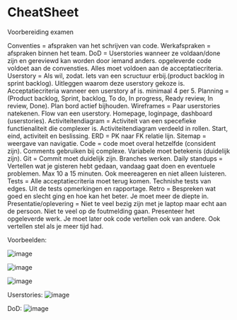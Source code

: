 # CheatSheet
Voorbereiding examen

Conventies = afspraken van het schrijven van code.
Werkafspraken = afspraken binnen het team.
DoD = Userstories wanneer ze voldaan/done zijn en gereviewd kan worden door iemand anders. opgeleverde code voldoet aan de convensties.
Alles moet voldoen aan de acceptatiecriteria.
Userstory = Als wil, zodat. Iets van een scructuur erbij.(product backlog in sprint backlog). Uitleggen waarom deze userstory gekoze is.
Acceptatiecriteria wanneer een userstory af is. minimaal 4 per 5.
Planning = (Product backlog, Sprint, backlog, To do, In progress, Ready review, In review, Done). Plan bord actief bijhouden.
Wireframes = Paar userstories natekenen. Flow van een userstory. Homepage, loginpage, dashboard (userstories).
Activiteitendiagram = Activiteit van een specefieke functienaliteit die complexer is. Activiteitendiagram verdeeld in rollen. Start, eind, activiteit en beslissing.
ERD = PK naar FK relatie lijn.
Sitemap = weergave van navigatie.
Code = code moet overal hetzelfde (consident zijn). Comments gebruiken bij complexe. Variabele moet betekenis (duidelijk zijn).
Git = Commit moet duidelijk zijn. Branches werken. 
Daily standups = Vertellen wat je gisteren hebt gedaan, vandaag gaat doen en eventuele problemen. Max 10 a 15 minuten. Ook meereageren en niet alleen luisteren.
Tests = Alle acceptatiecriteria moet terug komen. Technishe tests van edges. Uit de tests opmerkingen en rapportage.
Retro = Bespreken wat goed en slecht ging en hoe kan het beter. Je moet meer de diepte in.
Presentatie/oplevering = Niet te veel bezig zijn met je laptop maar echt aan de persoon. Niet te veel op de foutmelding gaan. Presenteer het opgeleverde werk.
Je moet later ook code vertellen ook van andere. Ook vertellen stel als je meer tijd had.

Voorbeelden:

![image](https://github.com/YassineChadili/CheatSheet/assets/93526956/9c64dcba-cd0c-4cda-b1e0-7521e1c7ad31)

![image](https://github.com/YassineChadili/CheatSheet/assets/93526956/22203d4c-c545-4e58-bc31-f45b255403e6)

![image](https://github.com/YassineChadili/CheatSheet/assets/93526956/2c6705ab-52c2-4046-bcfa-cf362df8e998)

Userstories:
![image](https://github.com/YassineChadili/CheatSheet/assets/93526956/d3347e8b-32e3-4e94-9346-478c09a70d81)


DoD:
![image](https://github.com/YassineChadili/CheatSheet/assets/93526956/580d1483-a45b-47b8-8159-1a0a65426f64)





